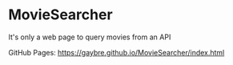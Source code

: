# MovieSearcher
It's only a web page to query movies from an API

GitHub Pages: https://gaybre.github.io/MovieSearcher/index.html
